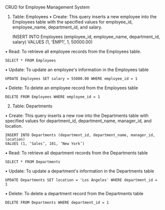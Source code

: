 CRUD for Employee Management System

1.	Table: Employees
•	Create: This query inserts a new employee into the Employees table with the specified values for employee_id, employee_name, department_id, and salary.
	
 	INSERT INTO Employees (employee_id, employee_name, department_id, salary)
	VALUES (1, 'EMP1', 1, 50000.00)

•	Read: To retrieve all employee records from the Employees table.
	
 	SELECT * FROM Employees

•	Update: To update an employee's information in the Employees table
	
 	UPDATE Employees SET salary = 55000.00 WHERE employee_id = 1

•	Delete: To delete an employee record from the Employees table
	
 	DELETE FROM Employees WHERE employee_id = 1

2.	Table: Departments
   
•	Create: This query inserts a new row into the Departments table with specified values for department_id, department_name, manager_id, and location. 

	INSERT INTO Departments (department_id, department_name, manager_id, location)
	VALUES (1, ‘Sales’, 101, ‘New York’)

•	Read: To retrieve all department records from the Departments table

	SELECT * FROM Departments

•	Update: To update a department's information in the Departments table

	UPDATE Departments SET location = 'Los Angeles' WHERE department_id = 1

•	Delete: To delete a department record from the Departments table

	DELETE FROM Departments WHERE department_id = 1

